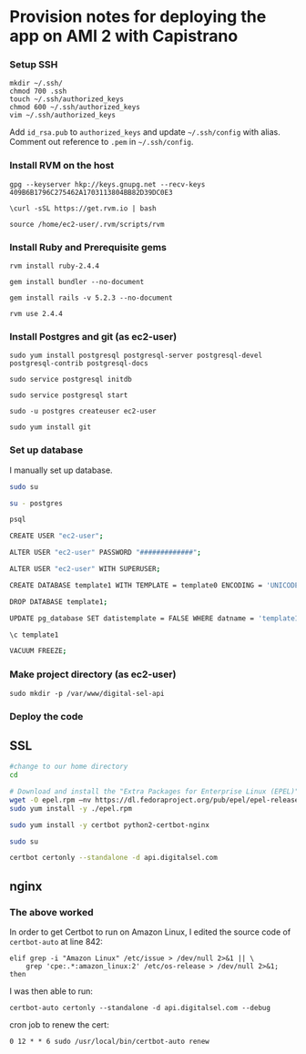 # Provision notes for deploying the app on AMI 2 with Capistrano

### Setup SSH

    mkdir ~/.ssh/
    chmod 700 .ssh
    touch ~/.ssh/authorized_keys
    chmod 600 ~/.ssh/authorized_keys
    vim ~/.ssh/authorized_keys

Add `id_rsa.pub` to `authorized_keys` and update `~/.ssh/config` with alias. Comment out reference to
`.pem` in `~/.ssh/config`.


### Install RVM on the host

    gpg --keyserver hkp://keys.gnupg.net --recv-keys 409B6B1796C275462A1703113804BB82D39DC0E3

    \curl -sSL https://get.rvm.io | bash

    source /home/ec2-user/.rvm/scripts/rvm

### Install Ruby and Prerequisite gems

    rvm install ruby-2.4.4

    gem install bundler --no-document

    gem install rails -v 5.2.3 --no-document

    rvm use 2.4.4

### Install Postgres and git (as ec2-user)

    sudo yum install postgresql postgresql-server postgresql-devel postgresql-contrib postgresql-docs

    sudo service postgresql initdb

    sudo service postgresql start

    sudo -u postgres createuser ec2-user

    sudo yum install git

### Set up database

I manually set up database.

```bash
sudo su

su - postgres

psql

CREATE USER "ec2-user";

ALTER USER "ec2-user" PASSWORD "#############";

ALTER USER "ec2-user" WITH SUPERUSER;

CREATE DATABASE template1 WITH TEMPLATE = template0 ENCODING = 'UNICODE'; # Fix database encoding

DROP DATABASE template1;

UPDATE pg_database SET datistemplate = FALSE WHERE datname = 'template1';

\c template1

VACUUM FREEZE;
```

### Make project directory (as ec2-user)

    sudo mkdir -p /var/www/digital-sel-api

### Deploy the code

## SSL

```bash
#change to our home directory
cd

# Download and install the "Extra Packages for Enterprise Linux (EPEL)"
wget -O epel.rpm –nv https://dl.fedoraproject.org/pub/epel/epel-release-latest-7.noarch.rpm
sudo yum install -y ./epel.rpm

sudo yum install -y certbot python2-certbot-nginx

sudo su

certbot certonly --standalone -d api.digitalsel.com

```

## nginx

### The above worked

In order to get Certbot to run on Amazon Linux, I edited the source code of `certbot-auto` at line 842:

    elif grep -i "Amazon Linux" /etc/issue > /dev/null 2>&1 || \
        grep 'cpe:.*:amazon_linux:2' /etc/os-release > /dev/null 2>&1; then

I was then able to run:

    certbot-auto certonly --standalone -d api.digitalsel.com --debug

cron job to renew the cert:

    0 12 * * 6 sudo /usr/local/bin/certbot-auto renew


